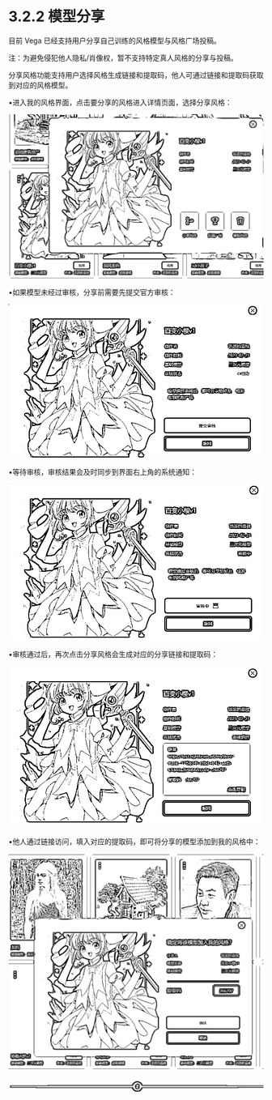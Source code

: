 # 3.2.2 模型分享

目前 Vega 已经支持用户分享自己训练的风格模型与风格广场投稿。

注：为避免侵犯他人隐私/肖像权，暂不支持特定真人风格的分享与投稿。

分享风格功能支持用户选择风格生成链接和提取码，他人可通过链接和提取码获取到对应的风格模型。

•进入我的风格界面，点击要分享的风格进入详情页面，选择分享风格：

![](img/9fad571f73086b60d3294dc91a408f05.png)

•如果模型未经过审核，分享前需要先提交官方审核：

![](img/9560a7c6e74556e73f6b0fd42fc09b1b.png)

•等待审核，审核结果会及时同步到界面右上角的系统通知：

![](img/2b6721ad112cf1cd19826dbaea2177ab.png)

•审核通过后，再次点击分享风格会生成对应的分享链接和提取码：

![](img/b0e8400dd5e748c937a9199fb54f7be7.png)

•他人通过链接访问，填入对应的提取码，即可将分享的模型添加到我的风格中：

![](img/e1f643c5709e4ff1d955e99b7550fe86.png)

![](img/e12d1c8b9f4ffdf6c4edf913cceed533.png)